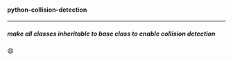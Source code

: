 ####  **python-collision-detection**
____________________________________
#####  make all classes inheritable to base class to enable collision detection


:smile:
